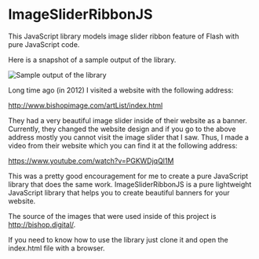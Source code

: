 # ImageSliderRibbonJS
This JavaScript library models image slider ribbon feature of Flash with pure JavaScript code.

Here is a snapshot of a sample output of the library.

![Sample output of the library](https://raw.githubusercontent.com/mjza/ImageSliderRibbonJS/master/SampleOutput.PNG)

Long time ago (in 2012) I visited a website with the following address:

http://www.bishopimage.com/artList/index.html

They had a very beautiful image slider inside of their website as a banner. Currently, they changed the website design and if you go to the above address mostly you cannot visit the image slider that I saw. Thus, I made a video from their website which you can find it at the following address:

https://www.youtube.com/watch?v=PGKWDjqQl1M

This was a pretty good encouragement for me to create a pure JavaScript library that does the same work. ImageSliderRibbonJS is a pure lightweight JavaScript library that helps you to create beautiful banners for your website.

The source of the images that were used inside of this project is http://bishop.digital/.

If you need to know how to use the library just clone it and open the index.html file with a browser.
